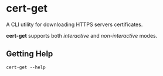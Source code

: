 # cert-get

A CLI utility for downloading HTTPS servers certificates.

**cert-get** supports both *interactive* and *non-interactive* modes.

## Getting Help

```
cert-get --help
```
